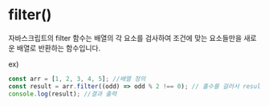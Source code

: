 # filter()

자바스크립트의 filter 함수는 배열의 각 요소를 검사하여 조건에 맞는 요소들만을 새로운 배열로 반환하는 함수입니다.

ex)

```js
const arr = [1, 2, 3, 4, 5]; //배열 정의
const result = arr.filter((odd) => odd % 2 !== 0); // 홀수를 걸러서 result에 담기
console.log(result); //결과 출력
```
